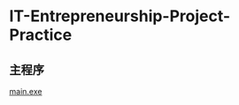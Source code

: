 # IT-Entrepreneurship-Project-Practice
## 主程序
[main.exe](https://github.com/FAMOR-FY/IT-Entrepreneurship-Project-Practice/blob/main/main.exe)
